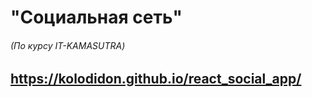 # "Социальная сеть" 
###### (По курсу IT-KAMASUTRA)
## https://kolodidon.github.io/react_social_app/

